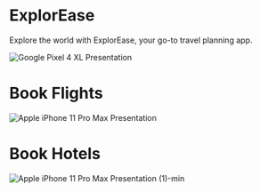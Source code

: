 # ExplorEase
Explore the world with ExplorEase, your go-to travel planning app.


![Google Pixel 4 XL Presentation](https://user-images.githubusercontent.com/69311087/216809490-ab702663-c502-48ba-b5d0-b14c63c94160.png)

# Book Flights

![Apple iPhone 11 Pro Max Presentation](https://user-images.githubusercontent.com/69311087/216809505-c98a4237-09be-47e1-aece-5205138e1441.png)


# Book Hotels

![Apple iPhone 11 Pro Max Presentation (1)-min](https://user-images.githubusercontent.com/69311087/216809780-de8b69f5-8bb9-428b-ba46-24ec7511ff18.png)
